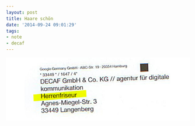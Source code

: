 ```yaml
---
layout: post
title: Haare schön
date: '2014-09-24 09:01:29'
tags:
- note
- decaf
---
```


![Herrenfriseur](/content/images/2015/02/herrenfriseur.jpg)


